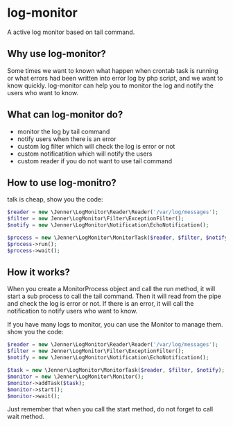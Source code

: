 log-monitor
===============
A active log monitor based on tail command.

Why use log-monitor?
-----------------
Some times we want to known what happen when crontab task is running or 
what errors had been written into error log by php script, and we want
to know quickly.
log-monitor can help you to monitor the log and notify the users who want to know.

What can log-monitor do?
--------------------
+ monitor the log by tail command
+ notify users when there is an error
+ custom log filter which will check the log is error or not
+ custom notificatition which will notify the users
+ custom reader if you do not want to use tail command

How to use log-monitro?
-----------------------
talk is cheap, show you the code:
```php
$reader = new \Jenner\LogMonitor\Reader\Reader('/var/log/messages');
$filter = new Jenner\LogMonitor\Filter\ExceptionFilter();
$notify = new \Jenner\LogMonitor\Notification\EchoNotification();

$process = new \Jenner\LogMonitor\MonitorTask($reader, $filter, $notify);
$process->run();
$process->wait();
```

How it works?
----------------------
When you create a MonitorProcess object and call the run method, 
it will start a sub process to call the tail command. Then it will 
read from the pipe and check the log is error or not. If there is an
error, it will call the notification to notify users who want to know.

If you have many logs to monitor, you can use the Monitor to manage them.
show you the code:
```php
$reader = new \Jenner\LogMonitor\Reader\Reader('/var/log/messages');
$filter = new Jenner\LogMonitor\Filter\ExceptionFilter();
$notify = new \Jenner\LogMonitor\Notification\EchoNotification();

$task = new \Jenner\LogMonitor\MonitorTask($reader, $filter, $notify);
$monitor = new \Jenner\LogMonitor\Monitor();
$monitor->addTask($task);
$monitor->start();
$monitor->wait();
```

Just remember that when you call the start method, do not forget to call wait method.